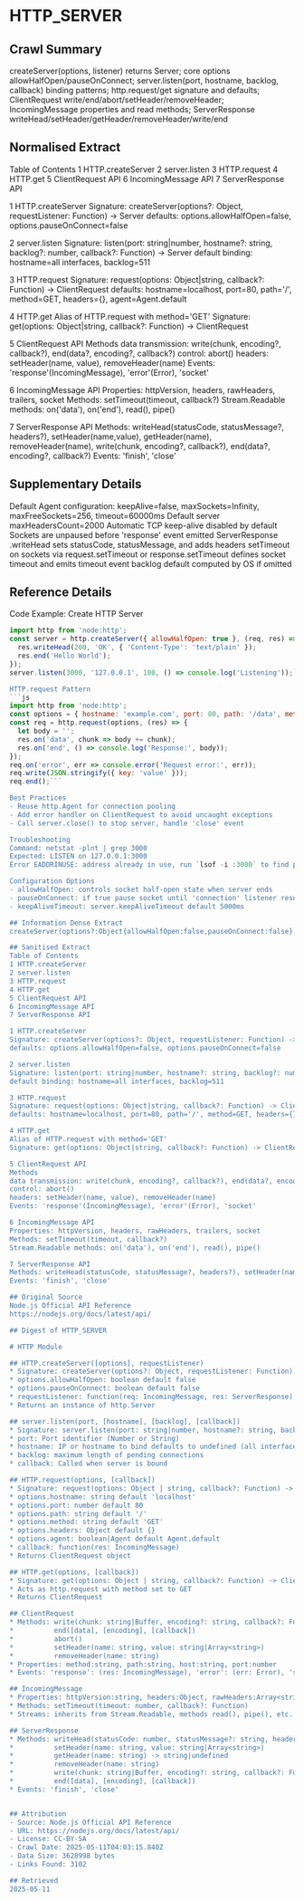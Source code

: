 # HTTP_SERVER

## Crawl Summary
createServer(options, listener) returns Server; core options allowHalfOpen/pauseOnConnect; server.listen(port, hostname, backlog, callback) binding patterns; http.request/get signature and defaults; ClientRequest write/end/abort/setHeader/removeHeader; IncomingMessage properties and read methods; ServerResponse writeHead/setHeader/getHeader/removeHeader/write/end

## Normalised Extract
Table of Contents
1 HTTP.createServer
2 server.listen
3 HTTP.request
4 HTTP.get
5 ClientRequest API
6 IncomingMessage API
7 ServerResponse API

1 HTTP.createServer
Signature: createServer(options?: Object, requestListener: Function) -> Server
defaults: options.allowHalfOpen=false, options.pauseOnConnect=false

2 server.listen
Signature: listen(port: string|number, hostname?: string, backlog?: number, callback?: Function) -> Server
default binding: hostname=all interfaces, backlog=511

3 HTTP.request
Signature: request(options: Object|string, callback?: Function) -> ClientRequest
defaults: hostname=localhost, port=80, path='/', method=GET, headers={}, agent=Agent.default

4 HTTP.get
Alias of HTTP.request with method='GET'
Signature: get(options: Object|string, callback?: Function) -> ClientRequest

5 ClientRequest API
Methods
data transmission: write(chunk, encoding?, callback?), end(data?, encoding?, callback?)
control: abort()
headers: setHeader(name, value), removeHeader(name)
Events: 'response'(IncomingMessage), 'error'(Error), 'socket'

6 IncomingMessage API
Properties: httpVersion, headers, rawHeaders, trailers, socket
Methods: setTimeout(timeout, callback?)
Stream.Readable methods: on('data'), on('end'), read(), pipe()

7 ServerResponse API
Methods: writeHead(statusCode, statusMessage?, headers?), setHeader(name,value), getHeader(name), removeHeader(name), write(chunk, encoding?, callback?), end(data?, encoding?, callback?)
Events: 'finish', 'close'


## Supplementary Details
Default Agent configuration: keepAlive=false, maxSockets=Infinity, maxFreeSockets=256, timeout=60000ms
Default server maxHeadersCount=2000
Automatic TCP keep-alive disabled by default
Sockets are unpaused before 'response' event emitted
ServerResponse .writeHead sets statusCode, statusMessage, and adds headers
setTimeout on sockets via request.setTimeout or response.setTimeout defines socket timeout and emits timeout event
backlog default computed by OS if omitted


## Reference Details
Code Example: Create HTTP Server
```js
import http from 'node:http';
const server = http.createServer({ allowHalfOpen: true }, (req, res) => {
  res.writeHead(200, 'OK', { 'Content-Type': 'text/plain' });
  res.end('Hello World');
});
server.listen(3000, '127.0.0.1', 100, () => console.log('Listening'));``` 

HTTP.request Pattern
```js
import http from 'node:http';
const options = { hostname: 'example.com', port: 80, path: '/data', method: 'POST', headers: { 'Content-Type': 'application/json' } };
const req = http.request(options, (res) => {
  let body = '';
  res.on('data', chunk => body += chunk);
  res.on('end', () => console.log('Response:', body));
});
req.on('error', err => console.error('Request error:', err));
req.write(JSON.stringify({ key: 'value' }));
req.end();``` 

Best Practices
- Reuse http.Agent for connection pooling
- Add error handler on ClientRequest to avoid uncaught exceptions
- Call server.close() to stop server, handle 'close' event

Troubleshooting
Command: netstat -plnt | grep 3000
Expected: LISTEN on 127.0.0.1:3000
Error EADDRINUSE: address already in use, run `lsof -i :3000` to find process and kill via `kill -9 <pid>`

Configuration Options
- allowHalfOpen: controls socket half-open state when server ends
- pauseOnConnect: if true pause socket until 'connection' listener resumes
- keepAliveTimeout: server.keepAliveTimeout default 5000ms

## Information Dense Extract
createServer(options?:Object{allowHalfOpen:false,pauseOnConnect:false},listener(req, res))->Server; listen(port:string|number,hostname?:string,backlog?:number,callback?)->Server default hostname=all,backlog=OS; request(options:{hostname:string='localhost',port:number=80,path:string='/',method:string='GET',headers:Object,agent:Agent.default},callback?(res:IncomingMessage))->ClientRequest; get(...) alias with method='GET'; ClientRequest: write(chunk,encoding?,cb?),end(data?,encoding?,cb?),abort(),setHeader(name,value),removeHeader(name), events:response, error, socket; IncomingMessage: properties httpVersion,headers,rawHeaders,trailers,socket; methods setTimeout(timeout,cb?), Readable interface; ServerResponse: writeHead(statusCode:number,statusMessage?:string,headers?:Object), setHeader(name,value),getHeader(name),removeHeader(name), write(chunk,encoding?,cb?), end(data?,encoding?,cb?), events finish,close; defaults agent.keepAlive=false,maxSockets=Infinity,maxFreeSockets=256,timeout=60000ms; maxHeadersCount=2000; EOF

## Sanitised Extract
Table of Contents
1 HTTP.createServer
2 server.listen
3 HTTP.request
4 HTTP.get
5 ClientRequest API
6 IncomingMessage API
7 ServerResponse API

1 HTTP.createServer
Signature: createServer(options?: Object, requestListener: Function) -> Server
defaults: options.allowHalfOpen=false, options.pauseOnConnect=false

2 server.listen
Signature: listen(port: string|number, hostname?: string, backlog?: number, callback?: Function) -> Server
default binding: hostname=all interfaces, backlog=511

3 HTTP.request
Signature: request(options: Object|string, callback?: Function) -> ClientRequest
defaults: hostname=localhost, port=80, path='/', method=GET, headers={}, agent=Agent.default

4 HTTP.get
Alias of HTTP.request with method='GET'
Signature: get(options: Object|string, callback?: Function) -> ClientRequest

5 ClientRequest API
Methods
data transmission: write(chunk, encoding?, callback?), end(data?, encoding?, callback?)
control: abort()
headers: setHeader(name, value), removeHeader(name)
Events: 'response'(IncomingMessage), 'error'(Error), 'socket'

6 IncomingMessage API
Properties: httpVersion, headers, rawHeaders, trailers, socket
Methods: setTimeout(timeout, callback?)
Stream.Readable methods: on('data'), on('end'), read(), pipe()

7 ServerResponse API
Methods: writeHead(statusCode, statusMessage?, headers?), setHeader(name,value), getHeader(name), removeHeader(name), write(chunk, encoding?, callback?), end(data?, encoding?, callback?)
Events: 'finish', 'close'

## Original Source
Node.js Official API Reference
https://nodejs.org/docs/latest/api/

## Digest of HTTP_SERVER

# HTTP Module

## HTTP.createServer([options], requestListener)
* Signature: createServer(options?: Object, requestListener: Function) -> Server
* options.allowHalfOpen: boolean default false
* options.pauseOnConnect: boolean default false
* requestListener: function(req: IncomingMessage, res: ServerResponse)
* Returns an instance of http.Server

## server.listen(port, [hostname], [backlog], [callback])
* Signature: server.listen(port: string|number, hostname?: string, backlog?: number, callback?: Function) -> Server
* port: Port identifier (Number or String)
* hostname: IP or hostname to bind defaults to undefined (all interfaces)
* backlog: maximum length of pending connections
* callback: Called when server is bound

## HTTP.request(options, [callback])
* Signature: request(options: Object | string, callback?: Function) -> ClientRequest
* options.hostname: string default 'localhost'
* options.port: number default 80
* options.path: string default '/'
* options.method: string default 'GET'
* options.headers: Object default {}
* options.agent: boolean|Agent default Agent.default
* callback: function(res: IncomingMessage)
* Returns ClientRequest object

## HTTP.get(options, [callback])
* Signature: get(options: Object | string, callback?: Function) -> ClientRequest
* Acts as http.request with method set to GET
* Returns ClientRequest

## ClientRequest
* Methods: write(chunk: string|Buffer, encoding?: string, callback?: Function)
*          end([data], [encoding], [callback])
*          abort()
*          setHeader(name: string, value: string|Array<string>)
*          removeHeader(name: string)
* Properties: method:string, path:string, host:string, port:number
* Events: 'response': (res: IncomingMessage), 'error': (err: Error), 'socket'

## IncomingMessage
* Properties: httpVersion:string, headers:Object, rawHeaders:Array<string>, trailers:Object
* Methods: setTimeout(timeout: number, callback?: Function)
* Streams: inherits from Stream.Readable, methods read(), pipe(), etc.

## ServerResponse
* Methods: writeHead(statusCode: number, statusMessage?: string, headers?: Object)
*          setHeader(name: string, value: string|Array<string>)
*          getHeader(name: string) -> string|undefined
*          removeHeader(name: string)
*          write(chunk: string|Buffer, encoding?: string, callback?: Function)
*          end([data], [encoding], [callback])
* Events: 'finish', 'close'


## Attribution
- Source: Node.js Official API Reference
- URL: https://nodejs.org/docs/latest/api/
- License: CC-BY-SA
- Crawl Date: 2025-05-11T04:03:15.840Z
- Data Size: 3628998 bytes
- Links Found: 3102

## Retrieved
2025-05-11
